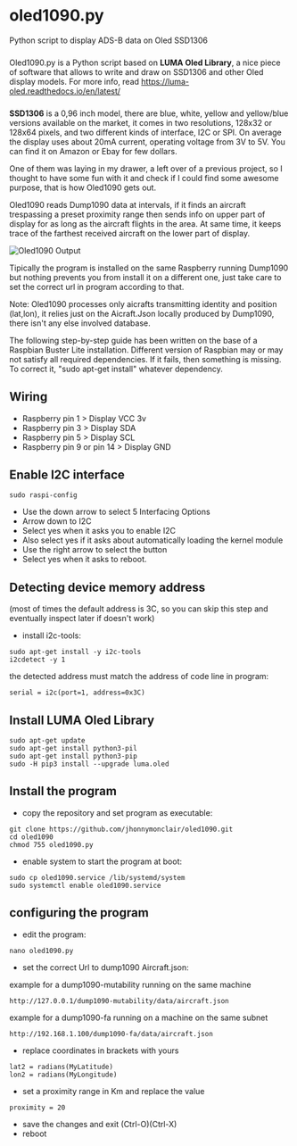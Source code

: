 # oled1090.py
Python script to display ADS-B data on Oled SSD1306
###
Oled1090.py is a Python script based on <b>LUMA Oled Library</b>, a nice piece of software that allows to write and draw
on SSD1306 and other Oled display models. For more info, read https://luma-oled.readthedocs.io/en/latest/
###
<b>SSD1306</b> is a 0,96 inch model, there are blue, white, yellow and yellow/blue versions available on the market,
it comes in two resolutions, 128x32 or 128x64 pixels, and two different kinds of interface, I2C or SPI.
On average the display uses about 20mA current, operating voltage from 3V to 5V.
You can find it on Amazon or Ebay for few dollars.
  
One of them was laying in my drawer, a left over of a previous project, so I thought to have some fun
with it and check if I could find some awesome purpose, that is how Oled1090 gets out.

Oled1090 reads Dump1090 data at intervals, if it finds an aircraft trespassing a preset proximity range then
sends info on upper part of display for as long as the aircraft flights in the area. At same time, it keeps trace of the
farthest received aircraft on the lower part of display.

![Oled1090 Output](https://raw.githubusercontent.com/jhonnymonclair/oled1090/master/SSD1306.jpg)

Tipically the program is installed on the same Raspberry running Dump1090 but nothing prevents you from install
it on a different one, just take care to set the correct url in program according to that.   

Note: Oled1090 processes only aicrafts transmitting identity and position (lat,lon), it relies just on the Aicraft.Json locally produced by Dump1090, there isn't any else involved database.

The following step-by-step guide has been written on the base of a Raspbian Buster Lite installation.
Different version of Raspbian may or may not satisfy all required dependencies.
If it fails, then something is missing.
To correct it, "sudo apt-get install" whatever dependency.

Wiring
-------

- Raspberry pin 1 > Display VCC 3v
- Raspberry pin 3 > Display SDA
- Raspberry pin 5 > Display SCL
- Raspberry pin 9 or pin 14 > Display GND


Enable I2C interface
-------

```
sudo raspi-config
```
- Use the down arrow to select 5 Interfacing Options
- Arrow down to I2C
- Select yes when it asks you to enable I2C
- Also select yes if it asks about automatically loading the kernel module
- Use the right arrow to select the <Finish> button
- Select yes when it asks to reboot.


Detecting device memory address
-------
(most of times the default address is 3C, so you can skip this step and eventually inspect later if doesn't work)

- install i2c-tools:
```
sudo apt-get install -y i2c-tools
i2cdetect -y 1
```
the detected address must match the address of code line in program:
```
serial = i2c(port=1, address=0x3C)
```


Install LUMA Oled Library
-------

```
sudo apt-get update
sudo apt-get install python3-pil
sudo apt-get install python3-pip
sudo -H pip3 install --upgrade luma.oled
```


Install the program
-------

- copy the repository and set program as executable: 
```
git clone https://github.com/jhonnymonclair/oled1090.git
cd oled1090
chmod 755 oled1090.py
```
- enable system to start the program at boot:
```
sudo cp oled1090.service /lib/systemd/system
sudo systemctl enable oled1090.service
```


configuring the program
-------

- edit the program:
```
nano oled1090.py
```
- set the correct Url to dump1090 Aircraft.json:

example for a dump1090-mutability running on the same machine
 ```
 http://127.0.0.1/dump1090-mutability/data/aircraft.json
 ```
example for a dump1090-fa running on a machine on the same subnet
```
http://192.168.1.100/dump1090-fa/data/aircraft.json
```
- replace coordinates in brackets with yours
```
lat2 = radians(MyLatitude)
lon2 = radians(MyLongitude)
```
- set a proximity range in Km and replace the value
```
proximity = 20
```
- save the changes and exit (Ctrl-O)(Ctrl-X) 
- reboot

